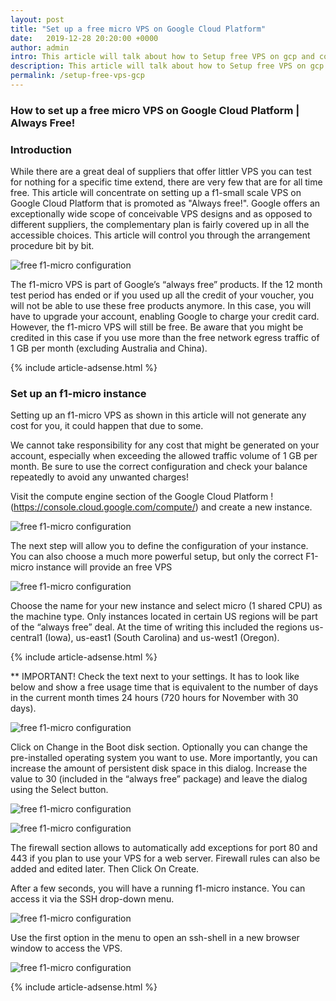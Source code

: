 ```yaml
---
layout: post
title: "Set up a free micro VPS on Google Cloud Platform"
date:   2019-12-28 20:20:00 +0000
author: admin
intro: This article will talk about how to Setup free VPS on gcp and concentrate on setting up a f1-small scale VPS on Google Cloud Platform that is promoted as "Always free!".
description: This article will talk about how to Setup free VPS on gcp and concentrate on setting up a f1-small scale VPS on Google Cloud Platform that is promoted as "Always free!".
permalink: /setup-free-vps-gcp
---
```



### How to set up a free micro VPS on Google Cloud Platform | Always Free!
 
### Introduction

While there are a great deal of suppliers that offer littler VPS you can test for nothing for a specific time extend, there are very few that are for all time free. This article will concentrate on setting up a f1-small scale VPS on Google Cloud Platform that is promoted as "Always free!". Google offers an exceptionally wide scope of conceivable VPS designs and as opposed to different suppliers, the complementary plan is fairly covered up in all the accessible choices. This article will control you through the arrangement procedure bit by bit. 


![free f1-micro configuration](images/m1.png)

The f1-micro VPS is part of Google’s “always free” products. If the 12 month test period has ended or if you used up all the credit of your voucher, you will not be able to use these free products anymore. In this case, you will have to upgrade your account, enabling Google to charge your credit card. However, the f1-micro VPS will still be free. Be aware that you might be credited in this case if you use more than the free network egress traffic of 1 GB per month (excluding Australia and China).


{% include article-adsense.html %}

### Set up an f1-micro instance

Setting up an f1-micro VPS as shown in this article will not generate any cost for you, it could happen that due to some.

We cannot take responsibility for any cost that might be generated on your account, especially when exceeding the allowed traffic volume of 1 GB per month. Be sure to use the correct configuration and check your balance repeatedly to avoid any unwanted charges!

Visit the compute engine section of the Google Cloud Platform !(https://console.cloud.google.com/compute/) and create a new instance.

![free f1-micro configuration](images/m2.png)

The next step will allow you to define the configuration of your instance. You can also choose a much more powerful setup, but only the correct F1-micro instance will provide an free VPS

![free f1-micro configuration](images/m3.png)

Choose the name for your new instance and select micro (1 shared CPU) as the machine type. Only instances located in certain US regions will be part of the “always free” deal. At the time of writing this included the regions us-central1 (Iowa), us-east1 (South Carolina) and us-west1 (Oregon).

{% include article-adsense.html %}

** IMPORTANT!
Check the text next to your settings. It has to look like below and show a free usage time that is equivalent to the number of days in the current month times 24 hours (720 hours for November with 30 days).

![free f1-micro configuration](images/m4.png)

Click on Change in the Boot disk section. Optionally you can change the pre-installed operating system you want to use. More importantly, you can increase the amount of persistent disk space in this dialog. Increase the value to 30 (included in the “always free” package) and leave the dialog using the Select button.

![free f1-micro configuration](images/m6.png)

![free f1-micro configuration](images/m5.png)

The firewall section allows to automatically add exceptions for port 80 and 443 if you plan to use your VPS for a web server. Firewall rules can also be added and edited later.
Then Click On Create.

After a few seconds, you will have a running f1-micro instance. You can access it via the SSH drop-down menu.

![free f1-micro configuration](images/m7.png)

Use the first option in the menu to open an ssh-shell in a new browser window to access the VPS.

![free f1-micro configuration](images/m8.png)

{% include article-adsense.html %}
